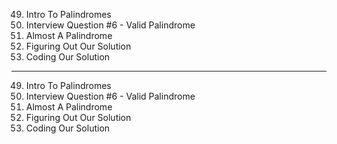 49. Intro To Palindromes
50. Interview Question #6 - Valid Palindrome
51. Almost A Palindrome
52. Figuring Out Our Solution
53. Coding Our Solution

---

49. Intro To Palindromes
50. Interview Question #6 - Valid Palindrome
51. Almost A Palindrome
52. Figuring Out Our Solution
53. Coding Our Solution
